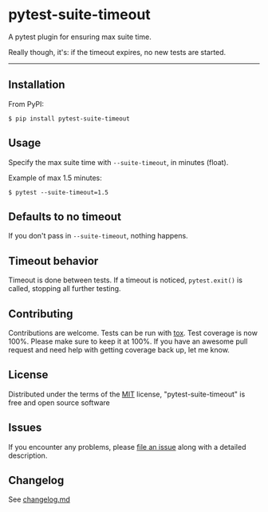 # pytest-suite-timeout

A pytest plugin for ensuring max suite time.

Really though, it's: if the timeout expires, no new tests are started.

----

## Installation

From PyPI:

```
$ pip install pytest-suite-timeout
```

## Usage


Specify the max suite time with `--suite-timeout`, in minutes (float).

Example of max 1.5 minutes:

```
$ pytest --suite-timeout=1.5 
```

## Defaults to no timeout

If you don't pass in `--suite-timeout`, nothing happens.

## Timeout behavior

Timeout is done between tests. 
If a timeout is noticed, `pytest.exit()` is called, stopping all further testing.

## Contributing

Contributions are welcome. Tests can be run with [tox](https://tox.readthedocs.io/en/latest/).
Test coverage is now 100%. Please make sure to keep it at 100%.
If you have an awesome pull request and need help with getting coverage back up, let me know.


## License

Distributed under the terms of the [MIT](http://opensource.org/licenses/MIT) license, "pytest-suite-timeout" is free and open source software

## Issues

If you encounter any problems, please [file an issue](https://github.com/okken/pytest-suite-timeout/issues) along with a detailed description.

## Changelog

See [changelog.md](https://github.com/okken/pytest-suite-timeout/blob/main/changelog.md)